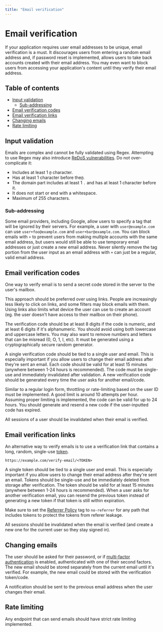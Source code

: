 ```yaml
---
title: "Email verification"
---
```


# Email verification

If your application requires user email addresses to be unique, email verification is a must. It discourages users from entering a random email address and, if password reset is implemented, allows users to take back accounts created with their email address. You may even want to block users from accessing your application's content until they verify their email address.

## Table of contents

- [Input validation](#input-validation)
	- [Sub-addressing](#sub-addressing)
- [Email verification codes](#email-verification-codes)
- [Email verification links](#email-verification-links)
- [Changing emails](#changing-emails)
- [Rate limiting](#rate-limiting)

## Input validation

Emails are complex and cannot be fully validated using Regex. Attempting to use Regex may also introduce [ReDoS vulnerabilities](https://owasp.org/www-community/attacks/Regular_expression_Denial_of_Service_-_ReDoS). Do not over-complicate it:

- Includes at least 1 `@` character.
- Has at least 1 character before the`@`.
- The domain part includes at least 1 `.` and has at least 1 character before it.
- It does not start or end with a whitespace.
- Maximum of 255 characters.

### Sub-addressing

Some email providers, including Google, allow users to specify a tag that will be ignored by their servers. For example, a user with `user@example.com` can use `user+foo@example.com` and `user+bar@example.com`. You can block emails with `+` to prevent users from making multiple accounts with the same email address, but users would still be able to use temporary email addresses or just create a new email address. Never silently remove the tag portion from the user input as an email address with `+` can just be a regular, valid email address.

## Email verification codes

One way to verify email is to send a secret code stored in the server to the user's mailbox.

This approach should be preferred over using links. People are increasingly less likely to click on links, and some filters may block emails with them. Using links also limits what device the user can use to create an account (eg. the user doesn't have access to their mailbox on their phone).

The verification code should be at least 8 digits if the code is numeric, and at least 6 digits if it's alphanumeric. You should avoid using both lowercase and uppercase letters. You may also want to remove numbers and letters that can be misread (0, O, 1, I, etc). It must be generated using a cryptographically secure random generator.

A single verification code should be tied to a single user and email. This is especially important if you allow users to change their email address after they're sent an email. Each code should be valid for at least 15 minutes (anywhere between 1-24 hours is recommended). The code must be single-use and immediately invalidated after validation. A new verification code should be generated every time the user asks for another email/code.

Similar to a regular login form, throttling or rate-limiting based on the user ID must be implemented. A good limit is around 10 attempts per hour. Assuming proper limiting is implemented, the code can be valid for up to 24 hours. You should generate and resend a new code if the user-inputted code has expired.

All sessions of a user should be invalidated when their email is verified.

## Email verification links

An alternative way to verify emails is to use a verification link that contains a long, random, single-use [token](/server-side-tokens).

```
https://example.com/verify-email/<TOKEN>
```

A single token should be tied to a single user and email. This is especially important if you allow users to change their email address after they're sent an email. Tokens should be single-use and be immediately deleted from storage after verification. The token should be valid for at least 15 minutes (anywhere between 1-24 hours is recommended). When a user asks for another verification email, you can resend the previous token instead of generating a new token if that token is still within expiration.

Make sure to set the [Referrer Policy](https://developer.mozilla.org/en-US/docs/Web/HTTP/Headers/Referrer-Policy) tag to `no-referrer` for any path that includes tokens to protect the tokens from referer leakage.

All sessions should be invalidated when the email is verified (and create a new one for the current user so they stay signed in).

## Changing emails

The user should be asked for their password, or if [multi-factor authentication](/mfa) is enabled, authenticated with one of their second factors. The new email should be stored separately from the current email until it's verified. For example, the new email could be stored with the verification token/code.

A notification should be sent to the previous email address when the user changes their email.

## Rate limiting

Any endpoint that can send emails should have strict rate limiting implemented.
